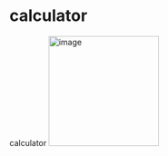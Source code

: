 # calculator
calculator
<img width="194" alt="image" src="https://github.com/user-attachments/assets/033e1d47-ca2a-4365-acea-945ce0a6a499">
